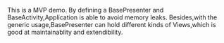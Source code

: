 This is a MVP demo.
By defining a BasePresenter and BaseActivity,Application is able to avoid memory leaks.
Besides,with the generic usage,BasePresenter can hold different kinds of Views,which is good at maintainablity and extendibility.
